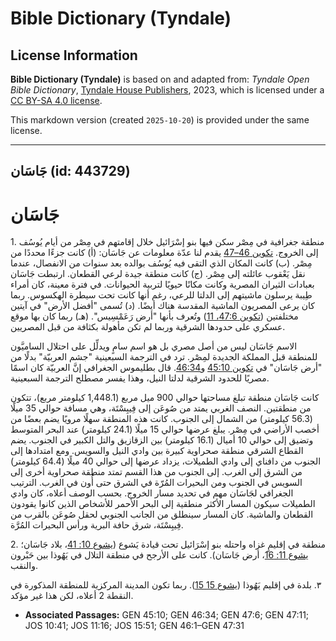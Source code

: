 # Bible Dictionary (Tyndale)

## License Information

**Bible Dictionary (Tyndale)** is based on and adapted from: _Tyndale Open Bible Dictionary_, [Tyndale House Publishers](https://tyndaleopenresources.com/), 2023, which is licensed under a [CC BY-SA 4.0 license](https://creativecommons.org/licenses/by-sa/4.0/legalcode.en).

This markdown version (created `2025-10-20`) is provided under the same license.



--------------------------------

## جَاسَان (id: 443729)

جَاسَان
=======

1\. منطقة جغرافية في مِصْر سكن فيها بنو إسْرَائيل خلال إقامتهم في مِصْر من أيام يُوسُف إلى الخروج. [تكوين 46–47](https://ref.ly/Gen46:1-Gen47:31) يقدم لنا عدّة معلومات عن جَاسَان: (أ) كانت جزءًا محددًا من مِصْر. (ب) كانت المكان الذي التقى فيه يُوسُف بوالده بعد سنوات من الانفصال، عندما نقل يَعْقوب عائلته إلى مِصْر. (ج) كانت منطقة جيدة لرعي القطعان. ارتبطت جَاسَان بعبادات الثيران المصرية وكانت مكانًا حيويًا لتربية الحيوانات. في فترة معينة، كان أمراء طِيبة يرسلون ماشيتهم إلى الدلتا للرعي، رغم أنها كانت تحت سيطرة الهكسوس. ربما كان يرعى المصريون الماشية المقدسة هناك أيضًا. (د) تُسمى "أفضل الأرض" في آيتين مختلفتين ([تكوين 47:6، 11](https://ref.ly/Gen47:6,Gen47:11)) وتُعرف بأنها "أرض رَعَمْسِيس". (هـ) ربما كان بها موقع عسكري على حدودها الشرقية وربما لم تكن مأهولة بكثافة من قبل المصريين.

الاسم جَاسَان ليس من أصل مصري بل هو اسم سامٍ ويدلِّل على احتلال الساميَّون للمنطقة قبل المملكة الجديدة لمِصْر. ترد في الترجمة السبعينية "جشم العربيّة" بدلًا من "أرض جَاسَان" في [تكوين 45:10](https://ref.ly/Gen45:10) و[46:34](https://ref.ly/Gen46:34). قال بطليموس الجغرافي إنَّ العربيّة كان اسمًا مصريًا للحدود الشرقية لدلتا النيل، وهذا يفسر مصطلح الترجمة السبعينية.

كانت جَاسَان منطقة تبلغ مساحتها حوالي 900 ميل مربع (1,448\.1 كيلومتر مربع)، تتكون من منطقتين. النصف الغربي يمتد من صُوعَن إلى فِيبِسْتَة، وهي مسافة حوالي 35 ميلًا (56\.3 كيلومتر) من الشمال إلى الجنوب. كانت هذه المنطقة سهلًا مرويًا يضم بعضًا من أخصب الأراضي في مِصْر. يبلغ عرضها حوالي 15 ميلًا (24\.1 كيلومتر) عند البحر المتوسط وتضيق إلى حوالي 10 أميال (16\.1 كيلومتر) بين الزقازيق والتل الكبير في الجنوب. يضم القطاع الشرقي منطقة صحراوية كبيرة بين وادي النيل والسويس. ومع امتدادها إلى الجنوب من دافناي إلى وادي الطميلات، يزداد عرضها إلى حوالي 40 ميلًا (64\.4 كيلومتر) من الشرق إلى الغرب. إلى الجنوب من هذا القسم تمتد منطقة صحراوية أخرى إلى السويس في الجنوب ومن البحيرات المُرّة في الشرق حتى أُون في الغرب. الترتيب الجغرافي لجَاسَان مهم في تحديد مسار الخروج. بحسب الوصف أعلاه، كان وادي الطميلات سيكون المسار الأكثر منطقية إلى البحر الأحمر للأشخاص الذين كانوا يقودون القطعان والماشية. كان المسار سينطلق من الجانب الجنوبي لحقل صُوعَن بالقرب من فِيبِسْتَة، شرق حافة البرية ورأس البحيرات المُرَّة.

2\. منطقة في إقليمٍ غزاه واحتله بنو إسْرَائيل تحت قيادة يَشوع ([يشوع 10: 41](https://ref.ly/Josh10:41)، بلاد جَاسَان؛ [يشوع 11: 16](https://ref.ly/Josh11:16)، أرض جَاسَان). كانت على الأرجح في منطقة التلال في يَهُوذا بين حَبْرون والنقب.

٣. بلدة في إقليم يَهُوذا ([يشوع 15 15](https://ref.ly/Josh15:51)). ربما تكون المدينة المركزية للمنطقة المذكورة في النقطة 2 أعلاه، لكن هذا غير مؤكد.

* **Associated Passages:** GEN 45:10; GEN 46:34; GEN 47:6; GEN 47:11; JOS 10:41; JOS 11:16; JOS 15:51; GEN 46:1–GEN 47:31

